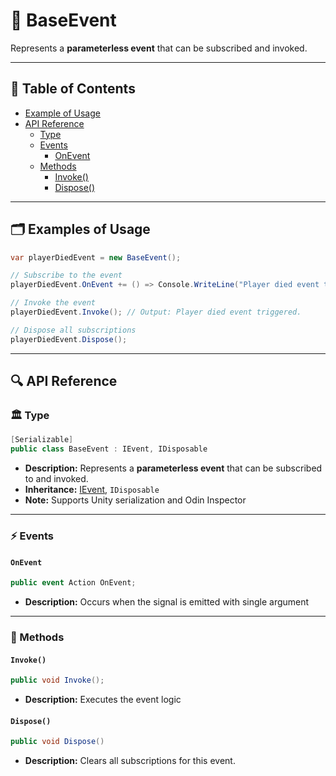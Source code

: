 # 🧩 BaseEvent

Represents a <b>parameterless event</b> that can be subscribed and invoked.

---



## 📑 Table of Contents

- [Example of Usage](#-example-of-usage)
- [API Reference](#-api-reference)
    - [Type](#-type)
    - [Events](#-events)
        - [OnEvent](#onevent)
    - [Methods](#-methods)
        - [Invoke()](#invoke)
        - [Dispose()](#dispose)
---

## 🗂 Examples of Usage

```csharp
var playerDiedEvent = new BaseEvent();

// Subscribe to the event
playerDiedEvent.OnEvent += () => Console.WriteLine("Player died event triggered.");

// Invoke the event
playerDiedEvent.Invoke(); // Output: Player died event triggered.

// Dispose all subscriptions
playerDiedEvent.Dispose();
```

---

## 🔍 API Reference

### 🏛️ Type <div id="-type"></div>

```csharp
[Serializable]
public class BaseEvent : IEvent, IDisposable
```

- **Description:** Represents a <b>parameterless event</b> that can be subscribed to and invoked.
- **Inheritance:** [IEvent](IEvent.md), `IDisposable`
- **Note:** Supports Unity serialization and Odin Inspector

---

### ⚡ Events

#### `OnEvent`

```csharp
public event Action OnEvent;
```

- **Description:** Occurs when the signal is emitted with single argument

---

### 🏹 Methods

#### `Invoke()`

```csharp
public void Invoke();
```

- **Description:** Executes the event logic

#### `Dispose()`

```csharp
public void Dispose()
```

- **Description:** Clears all subscriptions for this event.
